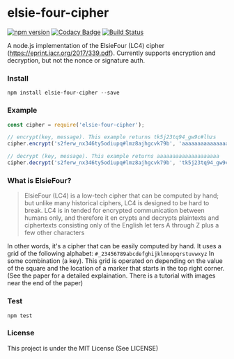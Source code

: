 # elsie-four-cipher

[![npm version](https://badge.fury.io/js/elsie-four-cipher.svg)](https://badge.fury.io/js/elsie-four-cipher)
[![Codacy Badge](https://api.codacy.com/project/badge/Grade/c24d888bae2e416b9160277a76360686)](https://www.codacy.com/app/Gavin-Song/elsie-four-cipher?utm_source=github.com&amp;utm_medium=referral&amp;utm_content=Gavin-Song/elsie-four-cipher&amp;utm_campaign=Badge_Grade)
[![Build Status](https://travis-ci.org/Gavin-Song/elsie-four-cipher.svg?branch=master)](https://travis-ci.org/Gavin-Song/elsie-four-cipher)

A node.js implementation of the ElsieFour (LC4) cipher (https://eprint.iacr.org/2017/339.pdf). Currently supports encryption and decryption, but not the nonce or signature auth.

### Install
`npm install elsie-four-cipher --save`

### Example
```javascript
const cipher = require('elsie-four-cipher');

// encrypt(key, message). This example returns tk5j23tq94_gw9c#lhzs
cipher.encrypt('s2ferw_nx346ty5odiupq#lmz8ajhgcvk79b', 'aaaaaaaaaaaaaaaaaaaa');

// decrypt (key, message). This example returns aaaaaaaaaaaaaaaaaaaa
cipher.decrypt('s2ferw_nx346ty5odiupq#lmz8ajhgcvk79b', 'tk5j23tq94_gw9c#lhzs');
```

### What is ElsieFour?
> ElsieFour (LC4) is a low-tech cipher that can be computed by hand;
but unlike many historical ciphers, LC4 is designed to be hard to break. LC4 is in
tended for encrypted communication between humans only, and therefore it en
crypts and decrypts plaintexts and ciphertexts consisting only of the English let
ters A through Z plus a few other characters

In other words, it's a cipher that can be easily computed by hand. It uses a grid of the following alphabet:
`#_23456789abcdefghijklmnopqrstuvwxyz`
In some combination (a key). This grid is operated on depending on the value of the square and the location of a marker that starts in the top right corner. (See the paper for a detailed explaination. There is a tutorial with images near the end of the paper)


### Test
`npm test`

### License
This project is under the MIT License (See LICENSE)
